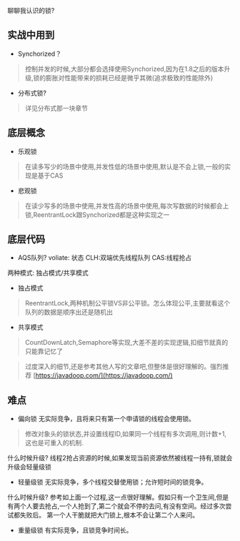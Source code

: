聊聊我认识的锁?

## 实战中用到
- Synchorized？

> 控制并发的时候,大部分都会选择使用Synchorized,因为在1.8之后的版本升级,锁的膨胀对性能带来的损耗已经是微乎其微(追求极致的性能除外)

- 分布式锁?

> 详见分布式那一块章节


## 底层概念
- 乐观锁
> 在读多写少的场景中使用,并发性低的场景中使用,默认是不会上锁,一般的实现是基于CAS
- 悲观锁
> 在读少写多的场景中使用,并发性高的场景中使用,每次写数据的时候都会上锁,ReentrantLock跟Synchorized都是这种实现之一

## 底层代码
- AQS队列?
voliate: 状态
CLH:双端优先线程队列
CAS:线程抢占

两种模式: 独占模式/共享模式

- 独占模式

> ReentrantLock,两种机制公平锁VS非公平锁。怎么体现公平,主要就看这个队列的数据是顺序出还是随机出
- 共享模式
> CountDownLatch,Semaphore等实现,大差不差的实现逻辑,扣细节就真的只能靠记忆了

> 过度深入的细节,还是参考其他人写的文章吧,但整体是很好理解的。强烈推荐 [https://javadoop.com/](https://javadoop.com/)

## 难点
- 偏向锁 
无实际竞争，且将来只有第一个申请锁的线程会使用锁。
> 修改对象头的锁状态,并设置线程ID,如果同一个线程有多次调用,则计数+1,这也是可重入的机制.

什么时候升级?
线程2抢占资源的时候,如果发现当前资源依然被线程一持有,锁就会升级会轻量级锁



- 轻量级锁 无实际竞争，多个线程交替使用锁；允许短时间的锁竞争。

什么时候升级?
参考如上面一个过程,这一点很好理解。假如只有一个卫生间,但是有两个人要去抢占,一个人抢到了,第二个就会不停的去问,有没有空间。经过多次尝试都失败后。
第一个人干脆就把大门锁上,根本不会让第二个人来问。

- 重量级锁 有实际竞争，且锁竞争时间长。







